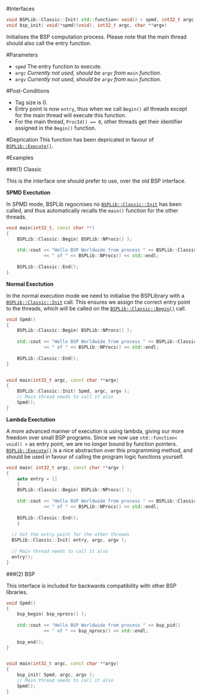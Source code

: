 #Interfaces

```cpp
void BSPLib::Classic::Init( std::function< void() > spmd, int32_t argc, char **argv) // (1) Classic
void bsp_init( void(*spmd)(void), int32_t argc, char **argv)                         // (2) BSP
```

Initialises the BSP computation process. Please note that the main thread should also call the entry function.

#Parameters

* `spmd` The entry function to execute.
* `argc` *Currently not used, should be `argc` from `main` function.*
* `argv` *Currently not used, should be `argv` from `main` function.*

#Post-Conditions

 * Tag size is 0.
 * Entry point is now `entry`, thus when we call `Begin()` all threads except for the
   main thread will execute this function.
 * For the main thread, `ProcId() == 0`, other threads get their identifier assigned
   in the `Begin()` function.
   
#Deprication
This function has been depricated in favour of [`BSPLib::Execute()`](execute.md).
 
#Examples

###(1) Classic

This is the interface one should prefer to use, over the old BSP interface.

**SPMD Exectution**

In SPMD mode, BSPLib regocnises no [`BSPLib::Classic::Init`](init.md) has been called,
and thus automatically recalls the `main()` function for the other threads.

```cpp
void main(int32_t, const char **)
{
    BSPLib::Classic::Begin( BSPLib::NProcs() );
    
    std::cout << "Hello BSP Worldwide from process " << BSPLib::Classic::ProcId() 
              << " of " << BSPLib::NProcs() << std::endl;
    
    BSPLib::Classic::End();
}
```

**Normal Exectution**

In the normal execution mode we need to initialise the BSPLibrary with a [`BSPLib::Classic::Init`](init.md) call.
This ensures we assign the correct entry point to the threads, which will be called on the
[`BSPLib::Classic::Begin()`](begin.md) call.

```cpp
void Spmd()
{  
    BSPLib::Classic::Begin( BSPLib::NProcs() );
    
    std::cout << "Hello BSP Worldwide from process " << BSPLib::Classic::ProcId() 
              << " of " << BSPLib::NProcs() << std::endl;
              
    BSPLib::Classic::End();
}


void main(int32_t argc, const char **argv)
{
    BSPLib::Classic::Init( Spmd, argc, argv );
    // Main thread needs to call it also
    Spmd();
}
```

**Lambda Exectution**

A more advanced manner of execution is using lambda, giving our 
more freedom over small BSP programs. Since we now use `std::function< void() >`
as entry point, we are no longer bound by function pointers. [`BSPLib::Execute()`](execute.md)
is a nice abstraction over this programming method, and should be used in favour of calling the
program logic functions yourself.

```cpp
void main( int32_t argc, const char **argv )
{
	auto entry = []
	{
    BSPLib::Classic::Begin( BSPLib::NProcs() );
    
    std::cout << "Hello BSP Worldwide from process " << BSPLib::Classic::ProcId() 
              << " of " << BSPLib::NProcs() << std::endl;
        
    BSPLib::Classic::End();
	}
	
  // Set the entry point for the other threads
  BSPLib::Classic::Init( entry, argc, argv );
  
  // Main thread needs to call it also
  entry();
}
```

###(2) BSP

This interface is included for backwards compatibility with other BSP libraries.

```cpp
void Spmd()
{  
    bsp_begin( bsp_nprocs() );
    
    std::cout << "Hello BSP Worldwide from process " << bsp_pid() 
              << " of " << bsp_nprocs() << std::endl;
              
    bsp_end();
}


void main(int32_t argc, const char **argv)
{
    bsp_init( Spmd, argc, argv );
    // Main thread needs to call it also
    Spmd();
}
```